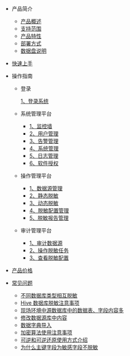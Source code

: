 <!-- 请勿添加产品标题，标题行将由系统自动增加，名称将于您申请邮件提供的仓库名称一致 -->

* 产品简介

   * [产品概述](/data_masking/concepts/overeview)
   * [支持范围](/data_masking/concepts/support)
   * [产品特性](/data_masking/concepts/feature)
   * [部署方式](/data_masking/concepts/deployment)
   * [数据盘说明](/data_masking/concepts/shujupan)
* [快速上手](/data_masking/start)

* 操作指南

   * 登录

     [1、登录系统](/data_masking/operation/login/login)

   * 系统管理平台

     * [1、监控墙](/data_masking/operation/sysmanage/monitor)
     * [2、用户管理](/data_masking/operation/manage/usermanage)
     * [3、告警管理](/data_masking/operation/sysmanage/alert)
     * [4、系统管理](/data_masking/operation/manage/sysmanage)
     * [5、日志管理](/data_masking/operation/manage/logmanage)
     * [6、软件授权](/data_masking/operation/manage/license)

   * 操作管理平台  

     * [1、数据源管理](/data_masking/operation/rule/datasource)
     * [2、静态脱敏](/data_masking/operation/rule/sdm)
     * [3、动态脱敏](/data_masking/operation/rule/ddm)
     * [4、脱敏配置管理](/data_masking/operation/rule/config)
     * [5、脱敏报告管理](/data_masking/operation/rule/report)

   * 审计管理平台

     * [1、审计数据源](/data_masking/operation/audit/audsource)
     * [2、操作脱敏任务](/data_masking/operation/audit/audtask)
     * [3、查看脱敏配置](/data_masking/operation/audit/viewconfig)

* [产品价格](/data_masking/price)

* [常见问题](/data_masking/faq)

   * [不同数据库类型相互脱敏 ](/data_masking/faq1)
   * [Hive 数据库脱敏注意事项](/data_masking/faq2)
   * [现场环境中源数据库中的数据表、字段内容多](/data_masking/faq3)
   * [修改数据源库中内容](/data_masking/faq4)
   * [数据字典导入](/data_masking/faq5)
   * [加密算法使用注意事项](/data_masking/faq6)
   * [可逆和可逆还原使用方式介绍](/data_masking/faq7)
   * [为什么主键字段为敏感字段不脱敏](/data_masking/faq8)
